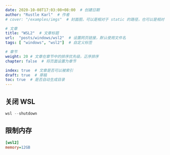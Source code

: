 ```yaml
---
date: 2020-10-08T17:03:08+08:00  # 创建日期
author: "Rustle Karl"  # 作者
# cover: "/examples/imgs"  # 封面图，可以是相对于 static 的路径，也可以是相对于当前的路径

# 文章
title: "WSL2"  # 文章标题
url:  "posts/windows/wsl2"  # 设置网页链接，默认使用文件名
tags: [ "windows", "wsl2"]  # 自定义标签

# 章节
weight: 20 # 文章在章节中的排序优先级，正序排序
chapter: false  # 将页面设置为章节

index: true  # 文章是否可以被索引
draft: true  # 草稿
toc: true  # 是否自动生成目录
---
```


## 关闭 WSL

```powershell
wsl --shutdown
```

## 限制内存

```ini
[wsl2]
memory=12GB
```

```powershell

```
